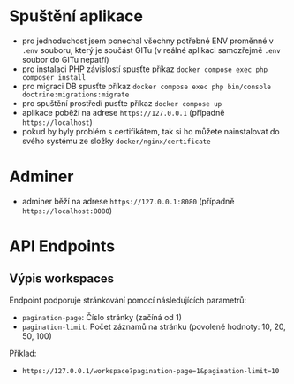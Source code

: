 # Spuštění aplikace
- pro jednoduchost jsem ponechal všechny potřebné ENV proměnné v `.env` souboru, který je součást GITu (v reálné aplikaci samozřejmě `.env` soubor do GITu nepatří)
- pro instalaci PHP závislostí spusťte příkaz `docker compose exec php composer install`
- pro migraci DB spusťte příkaz `docker compose exec php bin/console doctrine:migrations:migrate`
- pro spuštění prostředí pusťte příkaz `docker compose up`
- aplikace poběží na adrese `https://127.0.0.1` (případně `https://localhost`)
- pokud by byly problém s certifikátem, tak si ho můžete nainstalovat do svého systému ze složky `docker/nginx/certificate`

# Adminer
- adminer běží na adrese `https://127.0.0.1:8080` (případně `https://localhost:8080`)

# API Endpoints
## Výpis workspaces

Endpoint podporuje stránkování pomocí následujících parametrů:

- `pagination-page`: Číslo stránky (začíná od 1)
- `pagination-limit`: Počet záznamů na stránku (povolené hodnoty: 10, 20, 50, 100)

Příklad:

- `https://127.0.0.1/workspace?pagination-page=1&pagination-limit=10`
